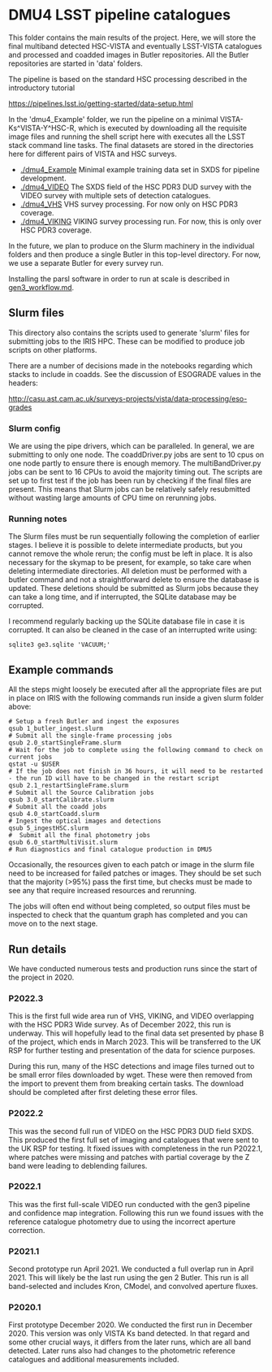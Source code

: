 # DMU4 LSST pipeline catalogues

This folder contains the main results of the project. Here, we will store the final multiband detected HSC-VISTA and eventually LSST-VISTA catalogues and processed and coadded images in Butler repositories. All the Butler repositories are started in 'data' folders.

The pipeline is based on the standard HSC processing described in the introductory tutorial

https://pipelines.lsst.io/getting-started/data-setup.html

In the 'dmu4_Example' folder, we run the pipeline on a minimal VISTA-Ks^VISTA-Y^HSC-R, which is executed by downloading all the requisite image files and running the shell script here with executes all the LSST stack command line tasks. The final datasets are stored in the directories here for different pairs of VISTA and HSC surveys.

- [./dmu4_Example](./dmu4_Example) Minimal example training data set in SXDS for pipeline development.
- [./dmu4_VIDEO](./dmu4_VIDEO) The SXDS field of the HSC PDR3 DUD survey with the VIDEO survey with multiple sets of detection catalogues.
- [./dmu4_VHS](./dmu4_VHS) VHS survey processing. For now only on HSC PDR3 coverage.
- [./dmu4_VIKING](./dmu4_VIKING) VIKING survey processing run. For now, this is only over HSC PDR3 coverage.

In the future, we plan to produce on the Slurm machinery in the individual folders and then produce a single Butler in this top-level directory. 
For now, we use a separate Butler for every survey run.

Installing the parsl software in order to run at scale is described in [gen3_workflow.md](gen3_workflow.md).

## Slurm files
This directory also contains the scripts used to generate 'slurm' files for submitting jobs to the IRIS HPC. These can be modified to produce job scripts on other platforms.

There are a number of decisions made in the notebooks regarding which stacks to include in coadds. See the discussion of ESOGRADE values in the headers:

http://casu.ast.cam.ac.uk/surveys-projects/vista/data-processing/eso-grades

### Slurm config

We are using the pipe drivers, which can be paralleled. In general, we are submitting to only one node. The coaddDriver.py jobs are sent to 10 cpus on one node partly to ensure there is enough memory. The multiBandDriver.py jobs can be sent to 16 CPUs to avoid the majority timing out. The scripts are set up to first test if the job has been run by checking if the final files are present. This means that Slurm jobs can be relatively safely resubmitted without wasting large amounts of CPU time on rerunning jobs.

### Running notes

The Slurm files must be run sequentially following the completion of earlier stages. I believe it is possible to delete intermediate products, but you cannot remove the whole rerun; the config must be left in place. It is also necessary for the skymap to be present, for example, so take care when deleting intermediate directories. All deletion must be performed with a butler command and not a straightforward delete to ensure the database is updated. These deletions should be submitted as Slurm jobs because they can take a long time, and if interrupted, the SQLite database may be corrupted. 

I recommend regularly backing up the SQLite database file in case it is corrupted. It can also be cleaned in the case of an interrupted write using:

```Shell
sqlite3 ge3.sqlite 'VACUUM;'
```

## Example commands

All the steps might loosely be executed after all the appropriate files are put in place on IRIS with the following commands run inside a given slurm folder above:

```Shell
# Setup a fresh Butler and ingest the exposures
qsub 1_butler_ingest.slurm
# Submit all the single-frame processing jobs
qsub 2.0_startSingleFrame.slurm
# Wait for the job to complete using the following command to check on current jobs
qstat -u $USER
# If the job does not finish in 36 hours, it will need to be restarted - the run ID will have to be changed in the restart script
qsub 2.1_restartSingleFrame.slurm
# Submit all the Source Calibration jobs
qsub 3.0_startCalibrate.slurm
# Submit all the coadd jobs
qsub 4.0_startCoadd.slurm 
# Ingest the optical images and detections
qsub 5_ingestHSC.slurm
#  Submit all the final photometry jobs
qsub 6.0_startMultiVisit.slurm  
# Run diagnostics and final catalogue production in DMU5
```

Occasionally, the resources given to each patch or image in the slurm file need to be increased for failed patches or images. They should be set such that the majority (>95%) pass the first time, but checks must be made to see any that require increased resources and rerunning.

The jobs will often end without being completed, so output files must be inspected to check that the quantum graph has completed and you can move on to the next stage.

## Run details

We have conducted numerous tests and production runs since the start of the project in 2020.

### P2022.3

This is the first full wide area run of VHS, VIKING, and VIDEO overlapping with the HSC PDR3 Wide survey. As of December 2022, this run is underway. This will hopefully lead to the final data set presented by phase B of the project, which ends in March 2023. This will be transferred to the UK RSP for further testing and presentation of the data for science purposes.

During this run, many of the HSC detections and image files turned out to be small error files downloaded by wget. These were then removed from the import to prevent them from breaking certain tasks. The download should be completed after first deleting these error files.

### P2022.2

This was the second full run of VIDEO on the HSC PDR3 DUD field SXDS. This produced the first full set of imaging and catalogues that were sent to the UK RSP for testing. It fixed issues with completeness in the run P2022.1, where patches were missing and patches with partial coverage by the Z band were leading to deblending failures.

### P2022.1

This was the first full-scale VIDEO run conducted with the gen3 pipeline and confidence map integration. Following this run we found issues with the reference catalogue photometry due to using the incorrect aperture correction.

### P2021.1 

Second prototype run April 2021. We conducted a full overlap run in April 2021. This will likely be the last run using the gen 2 Butler.
This run is all band-selected and includes Kron, CModel, and convolved aperture fluxes.

### P2020.1 

First prototype December 2020. We conducted the first run in December 2020. This version was only VISTA Ks band detected.
In that regard and some other crucial ways, it differs from the later runs, which are all band detected.
Later runs also had changes to the photometric reference catalogues and additional measurements included.
